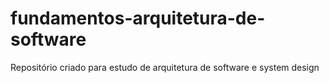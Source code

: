 # fundamentos-arquitetura-de-software
Repositório criado para estudo de arquitetura de software e system design
